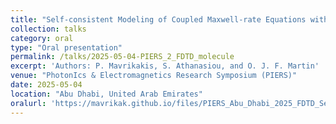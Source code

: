 ```yaml
---
title: "Self-consistent Modeling of Coupled Maxwell-rate Equations with the Finite-Difference Time-Domain Method"
collection: talks
category: oral
type: "Oral presentation"
permalink: /talks/2025-05-04-PIERS_2_FDTD_molecule
excerpt: 'Authors: P. Mavrikakis, S. Athanasiou, and O. J. F. Martin'
venue: "PhotonIcs & Electromagnetics Research Symposium (PIERS)"
date: 2025-05-04
location: "Abu Dhabi, United Arab Emirates"
oralurl: 'https://mavrikak.github.io/files/PIERS_Abu_Dhabi_2025_FDTD_Session.pdf'
---
```

